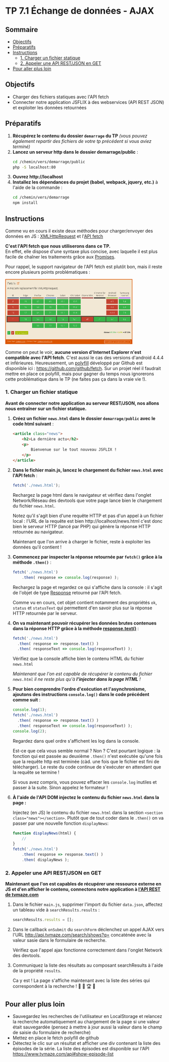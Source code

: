 # TP 7.1 Échange de données - AJAX <!-- omit in toc -->

## Sommaire <!-- omit in toc -->
- [Objectifs](#Objectifs)
- [Préparatifs](#Préparatifs)
- [Instructions](#Instructions)
	- [1. Charger un fichier statique](#1-Charger-un-fichier-statique)
	- [2. Appeler une API REST/JSON en GET](#2-Appeler-une-API-RESTJSON-en-GET)
- [Pour aller plus loin](#Pour-aller-plus-loin)

## Objectifs
- Charger des fichiers statiques avec l'API fetch
- Connecter notre application JSFLIX à des webservices (API REST JSON) et exploiter les données retournées

## Préparatifs
1. **Récupérez le contenu du dossier `demarrage` du TP** *(vous pouvez également repartir des fichiers de votre tp précédent si vous aviez terminé)*
2. **Lancez un serveur http dans le dossier demarrage/public** :
	```bash
	cd /chemin/vers/demarrage/public
	php -S localhost:80
	```
3. **Ouvrez http://localhost**
4. **Installez les dépendances du projet (babel, webpack, jquery, etc.)** à l'aide de la commande :
	```bash
	cd /chemin/vers/demarrage
	npm install
	```

## Instructions

Comme vu en cours il existe deux méthodes pour charger/envoyer des données en JS : [XMLHttpRequest](https://developer.mozilla.org/en-US/docs/Web/API/XMLHttpRequest) et l'[API fetch](https://developer.mozilla.org/en-US/docs/Web/API/Fetch_API/Using_Fetch)

**C'est l'API fetch que nous utiliserons dans ce TP.**
<br>En effet, elle dispose d'une syntaxe plus concise, avec laquelle il est plus facile de chaîner les traitements grâce aux [Promises](https://developer.mozilla.org/fr/docs/Web/JavaScript/Guide/Utiliser_les_promesses).

Pour rappel, le support navigateur de l'API fetch est plutôt bon, mais il reste encore plusieurs points problématiques :

<a href="https://caniuse.com/#feat=fetch"><img src="images/caniuse-fetch-2019-03-02.png" width="80%"></a>

Comme on peut le voir, **aucune version d'Internet Explorer n'est compatible avec l'API fetch**. C'est aussi le cas des versions d'android 4.4.4 et inférieures. Heureusement, un [polyfill](https://fr.wikipedia.org/wiki/Polyfill) développé par Github est disponible ici : https://github.com/github/fetch. Sur un projet réel il faudrait mettre en place ce polyfill, mais pour gagner du temps nous ignorerons cette problématique dans le TP (ne faites pas ça dans la vraie vie !).


### 1. Charger un fichier statique
**Avant de connecter notre application au serveur REST/JSON, nos allons nous entraîner sur un fichier statique.**

1. **Créez un fichier `news.html` dans le dossier `demarrage/public` avec le code html suivant** :
	```html
	<article class="news">
	    <h2>La dernière actu</h2>
	    <p>
	        Bienvenue sur le tout nouveau JSFLIX !
	    </p>
	</article>
	```
2. **Dans le fichier main.js, lancez le chargement du fichier `news.html` avec l'API fetch** :
	```js
	fetch('./news.html');
	```

	Rechargez la page html dans le navigateur et vérifiez dans l'onglet Network/Réseau des devtools que votre page lance bien le chargement du fichier `news.html`.

	Notez qu'il s'agit bien d'une requête HTTP et pas d'un appel à un fichier local : l'URL de la requête est bien http://localhost/news.html c'est donc bien le serveur HTTP (lancé par PHP) qui génère la réponse HTTP retournée au navigateur.

	Maintenant que l'on arrive à charger le fichier, reste à exploiter les données qu'il contient !
3. **Commencez par inspecter la réponse retournée par `fetch()` grâce à la méthode `.then()`** :
	```js
	fetch('./news.html')
		.then( response => console.log(response) );
	```

	Rechargez la page et regardez ce qui s'affiche dans la console : il s'agit de l'objet de type [Response](https://developer.mozilla.org/en-US/docs/Web/API/Response) retourné par l'API fetch.

	Comme vu en cours, cet objet contient notamment des propriétés `ok`, `status` et `statusText` qui permettent d'en savoir plus sur la réponse HTTP retournée par le serveur.

4. **On va maintenant pouvoir récupérer les données brutes contenues dans la réponse HTTP grâce à la méthode [response.text()](https://developer.mozilla.org/en-US/docs/Web/API/Body/text)** :
	```js
	fetch('./news.html')
	  .then( response => response.text() )
	  .then( responseText => console.log(responseText) );
	```
	Vérifiez que la console affiche bien le contenu HTML du fichier `news.html`

	*Maintenant que l'on est capable de récupérer le contenu du fichier `news.html` il ne reste plus qu'à **l'injecter dans la page HTML** !*

5. **Pour bien comprendre l'ordre d'exécution et l'asynchronisme, ajoutons des instructions `console.log()` dans le code précédent comme suit** :
	```js
	console.log(1);
	fetch('./news.html')
	  .then( response => response.text() )
	  .then( responseText => console.log(responseText) );
	console.log(2);
	```
    Regardez dans quel ordre s'affichent les log dans la console.

	Est-ce que cela vous semble normal ? Non ? C'est pourtant logique : la fonction qui est passée au deuxième `.then()` n'est exécutée qu'une fois que la requête http est terminée (càd. une fois que le fichier est fini de télécharger). Le reste du code continue de s'exécuter en attendant que la requête se termine !

	Si vous avez compris, vous pouvez effacer les `console.log` inutiles et passer à la suite. Sinon appelez le formateur !

6. **À l'aide de l'API DOM injectez le contenu du fichier `news.html` dans la page :**

	Injectez (en JS) le contenu du fichier `news.html` dans la section `<section class="news"></section>`. Plutôt que de tout coder dans le `.then()` on va passer par une nouvelle fonction `displayNews`:
	```js
	function displayNews(html) {
	    //
	}
    fetch('./news.html')
	    .then( response => response.text() )
	    .then( displayNews );
	```


### 2. Appeler une API REST/JSON en GET
**Maintenant que l'on est capables de récupérer une ressource externe en JS et d'en afficher le contenu, connectons notre application à [l'API REST de tvmaze.com](https://www.tvmaze.com/api)**

1. Dans le fichier `main.js`, supprimer l'import du fichier `data.json`,  affectez un tableau vide à `searchResults.results` :
	```js
	searchResults.results = [];
	```
2. Dans le callback `onSubmit` du `searchForm` déclenchez un appel AJAX vers l'URL http://api.tvmaze.com/search/shows?q= concaténée avec la valeur sasie dans le formulaire de recherche.

	Vérifiez que l'appel ajax fonctionne correctement dans l'onglet Network des devtools.
3. Communiquez la liste des résultats au composant searchResults à l'aide de la propriété `results`.

	Ca y est ! La page s'affiche maintenant avec la liste des séries qui correspondent à la recherche ! :metal: :tada: :trophy: :beers:

## Pour aller plus loin
- Sauvegardez les recherches de l'utilisateur en LocalStorage et relancez la recherche automatiquement au chargement de la page si une valeur était sauvegardée (pensez à mettre à jour aussi la valeur dans le champ de saisie du formulaire de recherche)
- Mettez en place le fetch polyfill de github
- Détectez le clic sur un résultat et afficher une div contenant la liste des épisodes de la série. La liste des épisodes est disponible sur l'API https://www.tvmaze.com/api#show-episode-list
